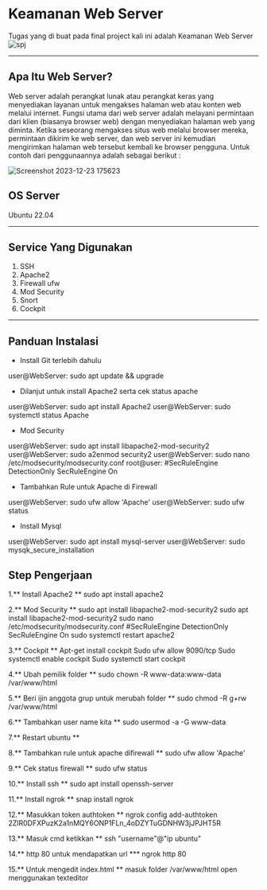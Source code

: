 #  Keamanan Web Server #
Tugas yang di buat pada final project kali ini adalah Keamanan Web Server
![spj](https://github.com/Xzhacts-Crew/OneTeam-SPJ/assets/148695999/1556cfa9-141a-4366-b6d6-f8fceae24c4f)

***

## Apa Itu Web Server? ##
Web server adalah perangkat lunak atau perangkat keras yang menyediakan layanan untuk mengakses halaman web atau konten web melalui internet. Fungsi utama dari web server adalah melayani permintaan dari klien (biasanya browser web) dengan menyediakan halaman web yang diminta. Ketika seseorang mengakses situs web melalui browser mereka, permintaan dikirim ke web server, dan web server ini kemudian mengirimkan halaman web tersebut kembali ke browser pengguna. Untuk contoh dari penggunaannya adalah sebagai berikut :

![Screenshot 2023-12-23 175623](https://github.com/alvingg666/FP/assets/148695999/0222ae1b-9e02-420a-a06f-146650b1bccb)






## OS Server ##
Ubuntu 22.04
***


## Service Yang Digunakan ##
1. SSH 
2. Apache2
3. Firewall ufw
4. Mod Security
5. Snort
6. Cockpit
***
## Panduan Instalasi ##

- Install Git terlebih dahulu

user@WebServer: sudo apt update && upgrade


- Dilanjut untuk install Apache2 serta cek status apache


user@WebServer: sudo apt install Apache2
user@WebServer: sudo systemctl status Apache



- Mod Security


user@WebServer: sudo apt install libapache2-mod-security2
user@WebServer: sudo a2enmod security2
user@WebServer: sudo nano /etc/modsecurity/modsecurity.conf
root@user: #SecRuleEngine DetectionOnly 
SecRuleEngine On



- Tambahkan Rule untuk Apache di Firewall


user@WebServer: sudo ufw allow 'Apache'
user@WebServer: sudo ufw status



- Install Mysql

user@WebServer: sudo apt install mysql-server
user@WebServer: sudo mysqk_secure_installation


## Step Pengerjaan #
1.** Install Apache2 **
sudo apt install apache2

2.** Mod Security **
sudo apt install libapache2-mod-security2
sudo apt install libapache2-mod-security2
sudo nano /etc/modsecurity/modsecurity.conf
#SecRuleEngine DetectionOnly 
SecRuleEngine On
sudo systemctl restart apache2

3.** Cockpit **
Apt-get install cockpit
Sudo ufw allow 9090/tcp
Sudo systemctl enable cockpit
Sudo systemctl start cockpit

4.**  Ubah pemilik folder **
sudo chown -R www-data:www-data /var/www/html

5.** Beri ijin anggota grup untuk merubah folder **
sudo chmod -R g+rw /var/www/html

6.** Tambahkan user name kita **
sudo usermod -a -G www-data

7.** Restart ubuntu **

8.** Tambahkan rule untuk apache difirewall **
sudo ufw allow 'Apache'

9.** Cek status firewall **
sudo ufw status

10.** Install ssh **
sudo apt install openssh-server

11.** Install ngrok **
snap install ngrok

12.** Masukkan token authtoken **
ngrok config add-authtoken 2ZlR0DFXPuzK2a1nMQY6ONP1FLn_4oDZYTuGDNHW3jJPJHT5R

13.** Masuk cmd ketikkan **
ssh "username"@"ip ubuntu"

14.** http 80 untuk mendapatkan url ***
ngrok http 80

15.** Untuk mengedit index.html **
masuk folder /var/www/html open menggunakan texteditor 



